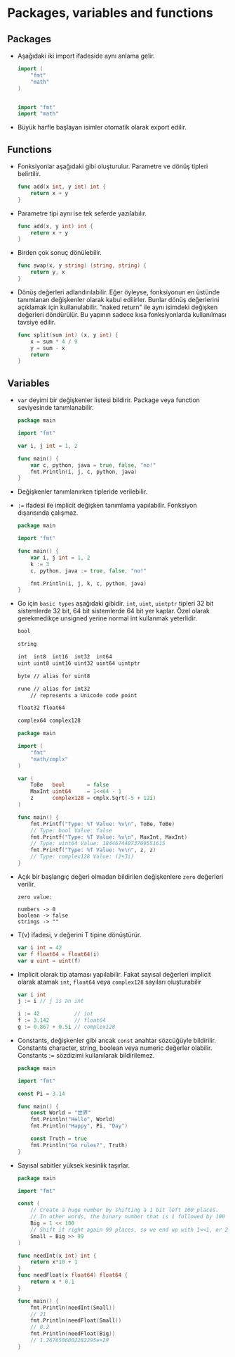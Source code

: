 # Packages, variables and functions

## Packages

- Aşağıdaki iki import ifadeside aynı anlama gelir.

	```go
	import (
		"fmt"
		"math"
	)
	```

	```go

	import "fmt"
	import "math"
	```

- Büyük harfle başlayan isimler otomatik olarak export edilir. 


## Functions


- Fonksiyonlar aşağıdaki gibi oluşturulur. Parametre ve dönüş tipleri belirtilir.

	```go
	func add(x int, y int) int {
		return x + y
	}
	```

- Parametre tipi aynı ise tek seferde yazılabılır.

	```go
	func add(x, y int) int {
		return x + y
	}
	```

- Birden çok sonuç dönülebilir.

	```go
	func swap(x, y string) (string, string) {
		return y, x
	}
	```

- Dönüş değerleri adlandırılabilir. Eğer öyleyse, fonksiyonun en üstünde tanımlanan değişkenler olarak kabul edilirler. Bunlar dönüş değerlerini açıklamak için kullanulabilir. "naked return" ile aynı isimdeki değişken değerleri döndürülür. Bu yapının sadece kısa fonksiyonlarda kullanılması tavsiye edilir.

	```go
	func split(sum int) (x, y int) {
		x = sum * 4 / 9
		y = sum - x
		return
	}
	```

## Variables

- `var` deyimi bir değişkenler listesi bildirir. Package veya function seviyesinde tanımlanabilir.

	```go
	package main

	import "fmt"

	var i, j int = 1, 2

	func main() {
		var c, python, java = true, false, "no!"
		fmt.Println(i, j, c, python, java)
	}
	```
- Değişkenler tanımlanırken tipleride verilebilir. 

- `:=` ifadesi ile implicit değişken tanımlama yapılabilir. Fonksiyon dışarısında çalışmaz.

	```go
	package main

	import "fmt"

	func main() {
		var i, j int = 1, 2
		k := 3
		c, python, java := true, false, "no!"

		fmt.Println(i, j, k, c, python, java)
	}
	```

- Go için `basic types` aşağıdaki gibidir. `int`, `uint`, `uintptr` tipleri 32 bit sistemlerde 32 bit, 64 bit sistemlerde 64 bit yer kaplar. Özel olarak gerekmedikçe unsigned yerine normal int kullanmak yeterlidir. 

	```txt
	bool

	string

	int  int8  int16  int32  int64
	uint uint8 uint16 uint32 uint64 uintptr

	byte // alias for uint8

	rune // alias for int32
		// represents a Unicode code point

	float32 float64

	complex64 complex128
	```

	```go
	package main

	import (
		"fmt"
		"math/cmplx"
	)

	var (
		ToBe   bool       = false
		MaxInt uint64     = 1<<64 - 1
		z      complex128 = cmplx.Sqrt(-5 + 12i)
	)

	func main() {
		fmt.Printf("Type: %T Value: %v\n", ToBe, ToBe)
		// Type: bool Value: false
		fmt.Printf("Type: %T Value: %v\n", MaxInt, MaxInt)
		// Type: uint64 Value: 18446744073709551615
		fmt.Printf("Type: %T Value: %v\n", z, z)
		// Type: complex128 Value: (2+3i)
	}
	```

- Açık bir başlangıç değeri olmadan bildirilen değişkenlere `zero` değerleri verilir.

	```
	zero value:

	numbers -> 0
	boolean -> false 
	strings -> ""
	```

- T(v) ifadesi, v değerini T tipine dönüştürür.

	```go
	var i int = 42
	var f float64 = float64(i)
	var u uint = uint(f)
	```

- Implicit olarak tip ataması yapılabilir. Fakat sayısal değerleri implicit olarak atamak `int`, `float64` veya `complex128` sayıları oluşturabilir

	```go
	var i int
	j := i // j is an int

	i := 42           // int
	f := 3.142        // float64
	g := 0.867 + 0.5i // complex128
	```

- Constants, değişkenler gibi ancak `const` anahtar sözcüğüyle bildirilir. Constants character, string, boolean veya numeric değerler olabilir. Constants := sözdizimi kullanılarak bildirilemez.

	```go
	package main

	import "fmt"

	const Pi = 3.14

	func main() {
		const World = "世界"
		fmt.Println("Hello", World)
		fmt.Println("Happy", Pi, "Day")

		const Truth = true
		fmt.Println("Go rules?", Truth)
	}
	```

- Sayısal sabitler yüksek kesinlik taşırlar.

	```go
	package main

	import "fmt"

	const (
		// Create a huge number by shifting a 1 bit left 100 places.
		// In other words, the binary number that is 1 followed by 100 zeroes.
		Big = 1 << 100
		// Shift it right again 99 places, so we end up with 1<<1, or 2.
		Small = Big >> 99
	)

	func needInt(x int) int {
		return x*10 + 1
	}
	func needFloat(x float64) float64 {
		return x * 0.1
	}

	func main() {
		fmt.Println(needInt(Small))
		// 21
		fmt.Println(needFloat(Small))
		// 0.2
		fmt.Println(needFloat(Big))
		// 1.2676506002282295e+29
	}
	```